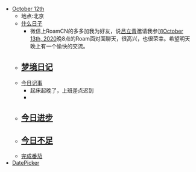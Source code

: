 - [October 12th](<October 12th.md>)
    - 地点:北京
    - [什么日子](<什么日子.md>)
        - 微信上RoamCN的多多加我为好友，说[吕立青](<吕立青.md>)邀请我参加[October 13th, 2020](<October 13th, 2020.md>)晚8点的Roam面对面聊天，很高兴，也很荣幸。希望明天晚上有一个愉快的交流。
    - [梦境日记](<梦境日记.md>)
        - 
    - [今日记事](<今日记事.md>)
        - 起床起晚了，上班差点迟到
        - 
    - [今日进步](<今日进步.md>)
        - 
    - [今日不足](<今日不足.md>)
        - 
    - [完成番茄](<完成番茄.md>)
- [DatePicker](<DatePicker.md>)
